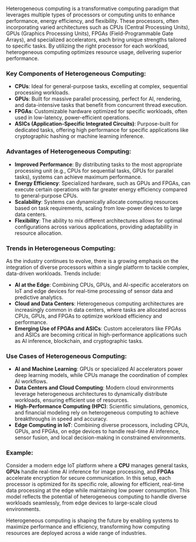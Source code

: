 Heterogeneous computing is a transformative computing paradigm that leverages multiple types of processors or computing units to enhance performance, energy efficiency, and flexibility. These processors, often incorporating varied architectures such as CPUs (Central Processing Units), GPUs (Graphics Processing Units), FPGAs (Field-Programmable Gate Arrays), and specialized accelerators, each bring unique strengths tailored to specific tasks. By utilizing the right processor for each workload, heterogeneous computing optimizes resource usage, delivering superior performance.

### Key Components of Heterogeneous Computing:
- **CPUs**: Ideal for general-purpose tasks, excelling at complex, sequential processing workloads.
- **GPUs**: Built for massive parallel processing, perfect for AI, rendering, and data-intensive tasks that benefit from concurrent thread execution.
- **FPGAs**: Customizable hardware optimized for specific workloads, often used in low-latency, power-efficient operations.
- **ASICs (Application-Specific Integrated Circuits)**: Purpose-built for dedicated tasks, offering high performance for specific applications like cryptographic hashing or machine learning inference.

### Advantages of Heterogeneous Computing:
- **Improved Performance**: By distributing tasks to the most appropriate processing unit (e.g., CPUs for sequential tasks, GPUs for parallel tasks), systems can achieve maximum performance.
- **Energy Efficiency**: Specialized hardware, such as GPUs and FPGAs, can execute certain operations with far greater energy efficiency compared to general-purpose CPUs.
- **Scalability**: Systems can dynamically allocate computing resources based on task requirements, scaling from low-power devices to large data centers.
- **Flexibility**: The ability to mix different architectures allows for optimal configurations across various applications, providing adaptability in resource allocation.

### Trends in Heterogeneous Computing:
As the industry continues to evolve, there is a growing emphasis on the integration of diverse processors within a single platform to tackle complex, data-driven workloads. Trends include:
- **AI at the Edge**: Combining CPUs, GPUs, and AI-specific accelerators on IoT and edge devices for real-time processing of sensor data and predictive analytics.
- **Cloud and Data Centers**: Heterogeneous computing architectures are increasingly common in data centers, where tasks are allocated across CPUs, GPUs, and FPGAs to optimize workload efficiency and performance.
- **Emerging Use of FPGAs and ASICs**: Custom accelerators like FPGAs and ASICs are becoming critical in high-performance applications such as AI inference, blockchain, and cryptographic tasks.

### Use Cases of Heterogeneous Computing:
- **AI and Machine Learning**: GPUs or specialized AI accelerators power deep learning models, while CPUs manage the coordination of complex AI workflows.
- **Data Centers and Cloud Computing**: Modern cloud environments leverage heterogeneous architectures to dynamically distribute workloads, ensuring efficient use of resources.
- **High-Performance Computing (HPC)**: Scientific simulations, genomics, and financial modeling rely on heterogeneous computing to achieve breakthroughs in speed and accuracy.
- **Edge Computing in IoT**: Combining diverse processors, including CPUs, GPUs, and FPGAs, on edge devices to handle real-time AI inference, sensor fusion, and local decision-making in constrained environments.

### Example:
Consider a modern edge IoT platform where a **CPU** manages general tasks, **GPUs** handle real-time AI inference for image processing, and **FPGAs** accelerate encryption for secure communication. In this setup, each processor is optimized for its specific role, allowing for efficient, real-time data processing at the edge while maintaining low power consumption. This model reflects the potential of heterogeneous computing to handle diverse workloads seamlessly, from edge devices to large-scale cloud environments.

Heterogeneous computing is shaping the future by enabling systems to maximize performance and efficiency, transforming how computing resources are deployed across a wide range of industries.
